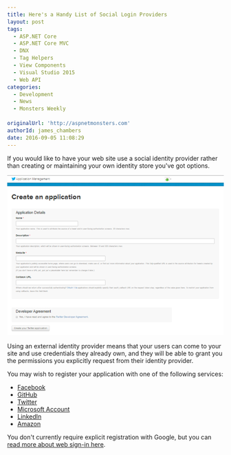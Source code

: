 ```yaml
---
title: Here's a Handy List of Social Login Providers
layout: post
tags:
  - ASP.NET Core
  - ASP.NET Core MVC
  - DNX
  - Tag Helpers
  - View Components
  - Visual Studio 2015
  - Web API
categories:
  - Development
  - News
  - Monsters Weekly

originalUrl: 'http://aspnetmonsters.com'
authorId: james_chambers
date: 2016-09-05 11:08:29
---
```


If you would like to have your web site use a social identity provider rather than creating or maintaining your own identity store you've got options.

<img src="/images/src/twitter-signup.png"/>

<!-- more -->

Using an external identity provider means that your users can come to your site and use credentials they already own, and they will be able to grant you the permissions you explicitly request from their identity provider. 

You may wish to register your application with one of the following services:

 - [Facebook](https://developers.facebook.com/docs/apps/register)
 - [GitHub](https://github.com/settings/applications/new)
 - [Twitter](https://apps.twitter.com/app/new)
 - [Microsoft Account](https://developer.microsoft.com/en-us/store/register)
 - [LinkedIn](https://www.linkedin.com/secure/developer?newapp=)
 - [Amazon](http://login.amazon.com/manageApps)

You don't currently require explicit registration with Google, but you can [read more about web sign-in here](https://developers.google.com/identity/sign-in/web/).

